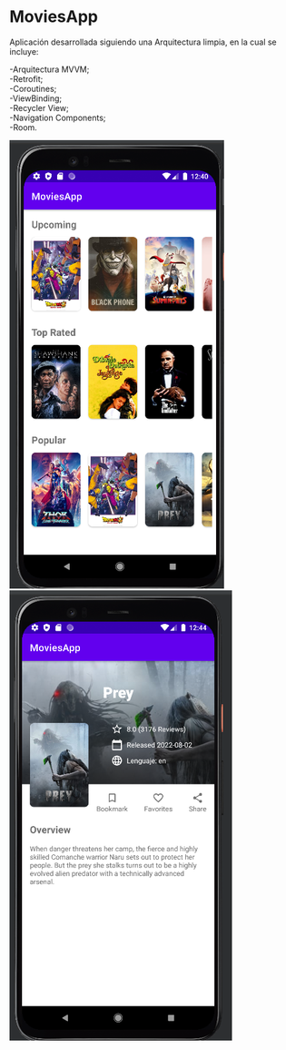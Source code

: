 # MoviesApp

Aplicación desarrollada siguiendo una Arquitectura limpia, en la cual se incluye:

-Arquitectura MVVM;  
-Retrofit;  
-Coroutines;  
-ViewBinding;  
-Recycler View;  
-Navigation Components;  
-Room.

![alt text](https://github.com/juanpalegre/MoviesApp/blob/master/app/src/main/res/2022-08-28%20(3).png)
![alt text](https://github.com/juanpalegre/MoviesApp/blob/master/app/src/main/res/2022-08-28%20(2).png)

